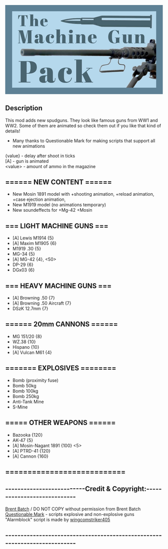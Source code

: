 ![Mod Preview](https://github.com/DriVVer/TheMachineGunPack/blob/main/preview.jpg)
## Description
This mod adds new spudguns. They look like famous guns from WW1 and WW2.
Some of them are animated so check them out if you like that kind of details!

- Many thanks to Questionable Mark for making scripts that support all new animations

{value} - delay after shoot in ticks</br>
\[A\] - gun is animated</br>
\<value\> - amount of ammo in the magazine</br>

## ====== NEW CONTENT ======

- New Mosin 1891 model with
+shooting animation,
+reload animation,
+case ejection animation,
- New M1919 model
(no animations temporary)
- New soundeffects for
+Mg-42
+Mosin

## === LIGHT MACHINE GUNS ===

- \[A\] Lewis M1914 {5}
- \[A\] Maxim M1905 {6}
- M1919 .30 {5}
- MG-34 {5}
- \[A\] MG-42 {4}, \<50\>
- DP-29 {6}
- DGx03 {6}

## === HEAVY MACHINE GUNS ===

- \[A\] Browning .50 {7}
- \[A\] Browning .50 Aircraft {7}
- DSzK 12.7mm {7}

## ====== 20mm CANNONS ======

- MG 151/20 {8}
- WZ.38 {10}
- Hispano {10}
- \[A\] Vulcan M61 {4}

## ======= EXPLOSIVES ========

- Bomb (proximity fuse)
- Bomb 50kg
- Bomb 100kg
- Bomb 250kg
- Anti-Tank Mine
- S-Mine

## ===== OTHER WEAPONS ======

- Bazooka {120}
- AK-47 {5}
- \[A\] Mosin-Nagant 1891 {100} <5>
- \[A\] PTRD-41 {120}
- \[A\] Cannon {160}

## ===========================


## --------------------------Credit & Copyright:----------------------------
[Brent Batch](https://steamcommunity.com/profiles/76561198296305997) / DO NOT COPY without permission from Brent Batch</br>
[Questionable Mark](https://steamcommunity.com/profiles/76561198361178618) - scripts explosive and non-explosive guns</br>
"Alarmblock" script is made by [wingcomstriker405](https://steamcommunity.com/profiles/76561198238909378)</br>
## --------------------------------------------------------------------------
